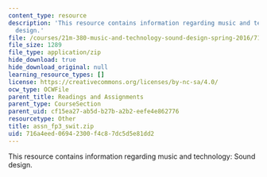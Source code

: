 ```yaml
---
content_type: resource
description: 'This resource contains information regarding music and technology: Sound
  design.'
file: /courses/21m-380-music-and-technology-sound-design-spring-2016/716a4eed06942300f4c87dc5d5e81dd2_assn_fp3_swit.zip
file_size: 1289
file_type: application/zip
hide_download: true
hide_download_original: null
learning_resource_types: []
license: https://creativecommons.org/licenses/by-nc-sa/4.0/
ocw_type: OCWFile
parent_title: Readings and Assignments
parent_type: CourseSection
parent_uid: cf15ea27-ab5d-b27b-a2b2-eefe4e862776
resourcetype: Other
title: assn_fp3_swit.zip
uid: 716a4eed-0694-2300-f4c8-7dc5d5e81dd2
---
```

This resource contains information regarding music and technology: Sound design.